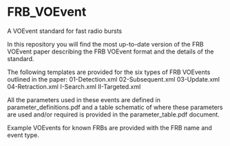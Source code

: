 # FRB_VOEvent
A VOEvent standard for fast radio bursts

In this repository you will find the most up-to-date version of the FRB VOEvent paper describing the FRB VOEvent format and the details of the standard.

The following templates are provided for the six types of FRB VOEvents outlined in the paper:
01-Detection.xml
02-Subsequent.xml
03-Update.xml
04-Retraction.xml
I-Search.xml
II-Targeted.xml

All the parameters used in these events are defined in parameter_definitions.pdf and a table schematic of where these parameters are used and/or required is provided in the parameter_table.pdf document.

Example VOEvents for known FRBs are provided with the FRB name and event type.
